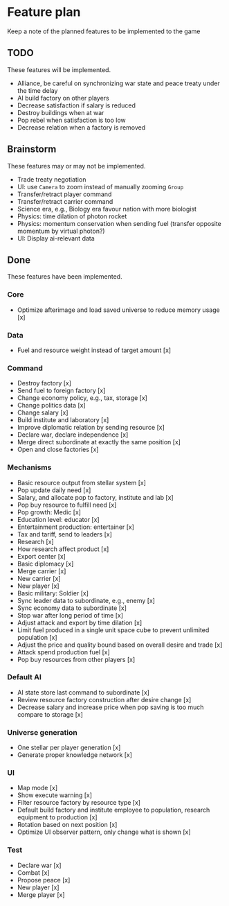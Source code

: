 # Feature plan

Keep a note of the planned features to be implemented to the game

## TODO

These features will be implemented.

* Alliance, be careful on synchronizing war state and peace treaty under the time delay
* AI build factory on other players
* Decrease satisfaction if salary is reduced
* Destroy buildings when at war
* Pop rebel when satisfaction is too low
* Decrease relation when a factory is removed

## Brainstorm

These features may or may not be implemented.

* Trade treaty negotiation
* UI: use `Camera` to zoom instead of manually zooming `Group`
* Transfer/retract player command
* Transfer/retract carrier command
* Science era, e.g., Biology era favour nation with more biologist
* Physics: time dilation of photon rocket
* Physics: momentum conservation when sending fuel (transfer opposite momentum by virtual photon?)
* UI: Display ai-relevant data

## Done

These features have been implemented.

### Core

* Optimize afterimage and load saved universe to reduce memory usage [x]

### Data

* Fuel and resource weight instead of target amount [x]

### Command

* Destroy factory [x]
* Send fuel to foreign factory [x]
* Change economy policy, e.g., tax, storage [x]
* Change politics data [x]
* Change salary [x]
* Build institute and laboratory [x]
* Improve diplomatic relation by sending resource [x]
* Declare war, declare independence [x]
* Merge direct subordinate at exactly the same position [x]
* Open and close factories [x]

### Mechanisms

* Basic resource output from stellar system [x]
* Pop update daily need [x]
* Salary, and allocate pop to factory, institute and lab [x]
* Pop buy resource to fulfill need [x]
* Pop growth: Medic [x]
* Education level: educator [x]
* Entertainment production: entertainer [x]
* Tax and tariff, send to leaders [x]
* Research [x]
* How research affect product [x]
* Export center [x]
* Basic diplomacy [x]
* Merge carrier [x]
* New carrier [x]
* New player [x]
* Basic military: Soldier [x]
* Sync leader data to subordinate, e.g., enemy [x]
* Sync economy data to subordinate [x]
* Stop war after long period of time [x]
* Adjust attack and export by time dilation [x]
* Limit fuel produced in a single unit space cube to prevent unlimited population [x]
* Adjust the price and quality bound based on overall desire and trade [x]
* Attack spend production fuel [x]
* Pop buy resources from other players [x]

### Default AI

* AI state store last command to subordinate [x]
* Review resource factory construction after desire change [x]
* Decrease salary and increase price when pop saving is too much compare to storage [x]

### Universe generation

* One stellar per player generation [x]
* Generate proper knowledge network [x]

### UI

* Map mode [x]
* Show execute warning [x]
* Filter resource factory by resource type [x]
* Default build factory and institute employee to population, research equipment to production [x]
* Rotation based on next position [x]
* Optimize UI observer pattern, only change what is shown [x]

### Test

* Declare war [x]
* Combat [x]
* Propose peace [x]
* New player [x]
* Merge player [x]